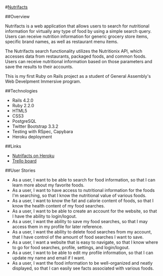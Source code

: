 #[Nutrifacts](https://afternoon-lowlands-3236.herokuapp.com/)

##Overview

Nutrifacts is a web application that allows users to search for nutritional information for virtually any type of food by using a simple search query. Users can receive nutrition information for generic grocery store items, specific brand names, as well as restaurant menu items. 

The Nutrifacts search functionality utilizes the Nutritionix API, which accesses data from restaurants, packaged foods, and common foods. Users can receive nutritional information based on those parameters and save the results to their accounts.

This is my first Ruby on Rails project as a student of General Assembly's Web Develpment Immersive program. 

##Technologies
* Rails 4.2.0
* Ruby 2.2.0
* HTML5
* CSS3
* PostgreSQL 
* Twitter Bootstrap 3.3.2
* Testing with RSpec, Capybara
* Heroku deployment

##Links
* [Nutrifacts on Heroku](https://afternoon-lowlands-3236.herokuapp.com/)
* [Trello board](https://trello.com/b/UdQtYzZe/nutrifacts)

##User Stories
* As a user, I want to be able to search for food information, so that I can learn more about my favorite foods.
* As a user, I want to have access to nutritional information for the foods I'm searching, so that I know the nutritional value of various foods.
* As a user, I want to know the fat and calorie content of foods, so that I know the health content of my food searches.
* As a user, I want to be able to create an account for the website, so that I have the ability to login/logout.
* As a user, I want the ability to save my food searches, so that I may access them in my profile for later reference.
* As a user, I want the ability to delete food searches from my account, that I have control of the amount of food searches I want to save.
* As a user, I want a website that is easy to navigate, so that I know where to go for food searches, profile, settings, and login/logout.
* As a user, I want to be able to edit my profile information, so that I can update my name and email if I want.
* As a user, I want the food information to be well-organized and neatly displayed, so that I can easily see facts associated with various foods.
